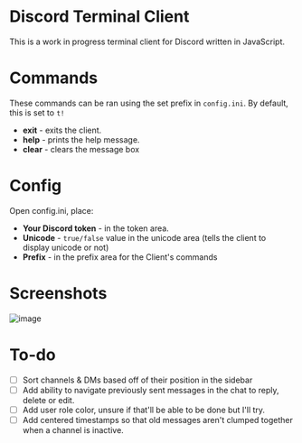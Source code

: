 # Discord Terminal Client
This is a work in progress terminal client for Discord written in JavaScript.

# Commands
These commands can be ran using the set prefix in `config.ini`. By default, this is set to `t!`
- **exit** - exits the client.
- **help** - prints the help message.
- **clear** - clears the message box

# Config
Open config.ini, place:
- **Your Discord token** - in the token area.
- **Unicode** - `true/false` value in the unicode area (tells the client to display unicode or not)
- **Prefix** - in the prefix area for the Client's commands

# Screenshots
![image](https://user-images.githubusercontent.com/90877067/197710779-d018c892-63ed-4e02-a57a-61aaef04d1e4.png)

# To-do
- [ ] Sort channels & DMs based off of their position in the sidebar
- [ ] Add ability to navigate previously sent messages in the chat to reply, delete or edit.
- [ ] Add user role color, unsure if that'll be able to be done but I'll try.
- [ ] Add centered timestamps so that old messages aren't clumped together when a channel is inactive.